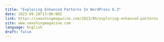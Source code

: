 ```yaml
---
title: "Exploring Enhanced Patterns In WordPress 6.3"
date: 2023-09-28T13:00:00Z
link: https://smashingmagazine.com/2023/09/exploring-enhanced-patterns-system-wordpress/?utm_medium=RSS&utm_source=news.12bit.vn
site: www.smashingmagazine.com
language: English
draft: false
---
```


